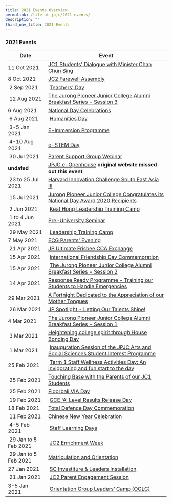 ```yaml
---
title: 2021 Events Overview
permalink: /life-at-jpjc/2021-events/
description: ""
third_nav_title: 2021 Events
---
```

### **2021 Events**

| Date | Event|
| --- | --- |
| 11 Oct 2021 | [JC1 Students' Dialogue with Minister Chan Chun Sing](https://staging.d1kt1aspitrtfv.amplifyapp.com/life-at-jpjc/2021-events/jc1-students-dialogue-with-minister/) |
| 8 Oct 2021 | [JC2 Farewell Assembly](https://staging.d1kt1aspitrtfv.amplifyapp.com/life-at-jpjc/2021-events/jc2-farewell-assembly/) |
|  2 Sep 2021 |  [Teachers' Day](https://staging.d1kt1aspitrtfv.amplifyapp.com/life-at-jpjc/2021-events/teachers-day/) |
|  12 Aug 2021 | [The Jurong Pioneer Junior College Alumni Breakfast Series - Session 3](https://staging.d1kt1aspitrtfv.amplifyapp.com/life-at-jpjc/2021-events/jpjc-alumni-breakfast-series-session-3/)  |
| 6 Aug 2021  | [National Day Celebrations](https://staging.d1kt1aspitrtfv.amplifyapp.com/life-at-jpjc/2021-events/ndp-celebrations/)  |
|  6 Aug 2021 |  [Humanities Day](https://staging.d1kt1aspitrtfv.amplifyapp.com/life-at-jpjc/2021-events/humanities-day/) |
|  3-5 Jan 2021 | [E-Immersion Programme](https://staging.d1kt1aspitrtfv.amplifyapp.com/life-at-jpjc/2021-events/e-immersion-programme/)  |
|  4-10 Aug 2021 | [e-STEM Day](https://staging.d1kt1aspitrtfv.amplifyapp.com/life-at-jpjc/2021-events/e-stem-day/)  |
|  30 Jul 2021 | [Parent Support Group Webinar](https://staging.d1kt1aspitrtfv.amplifyapp.com/life-at-jpjc/2021-events/psg-webinar/)  | 
| **undated** | [JPJC e-Openhouse](https://staging.d1kt1aspitrtfv.amplifyapp.com/life-at-jpjc/2021-events/jpjc-e-openhouse/) **original website missed out this event**
|  23 to 25 Jul 2021 | [Harvard Innovation Challenge South East Asia III](https://staging.d1kt1aspitrtfv.amplifyapp.com/life-at-jpjc/2021-events/harvard-innovation-challenge-SEA/)  |
|  15 Jul 2021 | [Jurong Pioneer Junior College Congratulates its National Day Award 2020 Recipients](https://staging.d1kt1aspitrtfv.amplifyapp.com/life-at-jpjc/2021-events/jpjc-ndp-award-2020/) |
|  2 Jun 2021 |  [Keat Hong Leadership Training Camp](https://staging.d1kt1aspitrtfv.amplifyapp.com/life-at-jpjc/2021-events/keat-hong-leadership-training-camp/) |
|  1 to 4 Jun 2021 | [Pre-University Seminar](https://staging.d1kt1aspitrtfv.amplifyapp.com/life-at-jpjc/2021-events/pre-university-seminar/)  |
|  29 May 2021 |  [Leadership Training Camp](https://staging.d1kt1aspitrtfv.amplifyapp.com/life-at-jpjc/2021-events/leadership-training-camp/) |
| 7 May 2021  | [ECG Parents' Evening](https://staging.d1kt1aspitrtfv.amplifyapp.com/life-at-jpjc/2021-events/ecg-parents-evening/)  |
|  21 Apr 2021 | [JP Ultimate Frisbee CCA Exchange](https://staging.d1kt1aspitrtfv.amplifyapp.com/life-at-jpjc/2021-events/jp-ultimate-frisbee-cca-exchange/)  |
|  15 Apr 2021 |  [International Friendship Day Commemoration](https://staging.d1kt1aspitrtfv.amplifyapp.com/life-at-jpjc/2021-events/international-friendship-day-commemoration/) |
|  15 Apr 2021 |  [The Jurong Pioneer Junior College Alumni Breakfast Series - Session 2](https://staging.d1kt1aspitrtfv.amplifyapp.com/life-at-jpjc/2021-events/jpjc-alumni-breakfast-series-session-2/) |
|  14 Apr 2021 | [Response Ready Programme - Training our Students to Handle Emergencies](https://staging.d1kt1aspitrtfv.amplifyapp.com/life-at-jpjc/2021-events/response-ready-programme/)  |
| 29 Mar 2021  | [A Fortnight Dedicated to the Appreciation of our Mother Tongues](https://staging.d1kt1aspitrtfv.amplifyapp.com/life-at-jpjc/2021-events/fortnight-dedicated-to-the-appreciation-of-our-mother-tongues/)  |
|  26 Mar 2021 | [JP Spotlight - Letting Our Talents Shine!](https://staging.d1kt1aspitrtfv.amplifyapp.com/life-at-jpjc/2021-events/jp-spotlight-letting-our-talents-shine/)  |
| 4 Mar 2021  | [The Jurong Pioneer Junior College Alumni Breakfast Series - Session 1](https://staging.d1kt1aspitrtfv.amplifyapp.com/life-at-jpjc/2021-events/jpjc-alumni-breakfast-series-session-1/)  |
|  3 Mar 2021 | [Heightening college spirit through House Bonding Day](https://staging.d1kt1aspitrtfv.amplifyapp.com/life-at-jpjc/2021-events/heightening-college-spirit-through-house-bonding-day/)  |
|  1 Mar 2021 |  [Inauguration Session of the JPJC Arts and Social Sciences Student Interest Programme](https://staging.d1kt1aspitrtfv.amplifyapp.com/life-at-jpjc/2021-events/jpjc-art-and-science-interest-programme/) |
| 25 Feb 2021  |  [Term 1 Staff Wellness Activities Day: An invigorating and fun start to the day](https://staging.d1kt1aspitrtfv.amplifyapp.com/life-at-jpjc/2021-events/term1-staff-wellness-activities-day/) |
|  25 Feb 2021 | [Touching Base with the Parents of our JC1 Students](https://staging.d1kt1aspitrtfv.amplifyapp.com/life-at-jpjc/2021-events/jc1-touching-base-with-parent/)  |
|  25 Feb 2021 | [Floorball VIA Day](https://staging.d1kt1aspitrtfv.amplifyapp.com/life-at-jpjc/2021-events/floorball-via/) |
|  19 Feb 2021 |  [GCE 'A' Level Results Release Day](https://staging.d1kt1aspitrtfv.amplifyapp.com/life-at-jpjc/2021-events/a-level-result-release/) |
| 18 Feb 2021  | [Total Defence Day Commemoration](https://staging.d1kt1aspitrtfv.amplifyapp.com/life-at-jpjc/2021-events/total-defence-day-commemoration/)  |
|  11 Feb 2021 | [Chinese New Year Celebration](https://staging.d1kt1aspitrtfv.amplifyapp.com/life-at-jpjc/2021-events/cny-celebrations/)  |
|  4-5 Feb 2021 |  [Staff Learning Days](https://staging.d1kt1aspitrtfv.amplifyapp.com/life-at-jpjc/2021-events/staff-learning-days/) |
|  29 Jan to 5 Feb 2021 |  [JC2 Enrichment Week](https://staging.d1kt1aspitrtfv.amplifyapp.com/life-at-jpjc/2021-events/jc2-enrichment-week/) |
|  29 Jan to 5 Feb 2021 | [Matriculation and Orientation](https://staging.d1kt1aspitrtfv.amplifyapp.com/life-at-jpjc/2021-events/matriculation-and-orientation/)  |
| 27 Jan 2021  |  [SC Investiture & Leaders Installation](https://staging.d1kt1aspitrtfv.amplifyapp.com/life-at-jpjc/2021-events/sc-investiture-and-leaders-installation/) |
|  21 Jan 2021 |  [JC2 Parent Engagement Session](https://staging.d1kt1aspitrtfv.amplifyapp.com/life-at-jpjc/2021-events/jc2-parent-engagement-session/) |
| 3-5 Jan 2021  |  [Orientation Group Leaders’ Camp (OGLC)](https://staging.d1kt1aspitrtfv.amplifyapp.com/life-at-jpjc/2021-events/oglc/) |